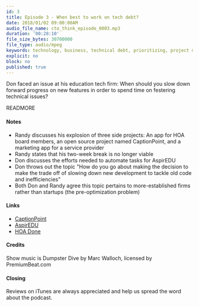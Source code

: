 ```yaml
---
id: 3
title: Episode 3 - When best to work on tech debt?
date: 2018/01/02 09:00:00AM
audio_file_name: cto_think_episode_0003.mp3
duration: '00:28:10'
file_size_bytes: 30700000
file_type: audio/mpeg
keywords: technology, business, technical debt, prioritizing, project management, product management
explicit: no
block: no
published: true
---
```


Don faced an issue at his education tech firm: When should you slow down forward progress on new features in order to spend time on festering technical issues?

READMORE

#### Notes

* Randy discusses his explosion of three side projects: An app for HOA board members, an open source project named CaptionPoint, and a marketing app for a service provider
* Randy states that his two-week break is no longer viable
* Don discusses the efforts needed to automate tasks for AspirEDU
* Don throws out the topic "How do you go about making the decision to make the trade off of slowing down new development to tackle old code and inefficiencies"
* Both Don and Randy agree this topic pertains to more-established firms rather than startups (the pre-optimization problem)

#### Links

* [CaptionPoint](http://www.captionpoint.com)
* [AspirEDU](https://aspiredu.com)
* [HOA Done](https://www.hoadone.com)

#### Credits

Show music is Dumpster Dive by Marc Walloch, licensed by PremiumBeat.com

#### Closing

Reviews on iTunes are always appreciated and help us spread the word about the podcast.  
